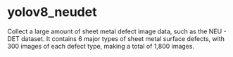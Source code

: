 # yolov8_neudet
Collect a large amount of sheet metal defect image data, such as the NEU - DET dataset. It contains 6 major types of sheet metal surface defects, with 300 images of each defect type, making a total of 1,800 images.
